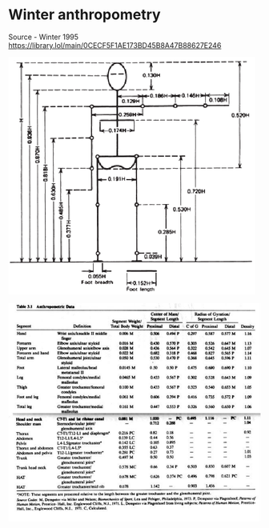 # Winter anthropometry
Source - Winter 1995
https://library.lol/main/0CECF5F1AE173BD45B8A47B88627E246

![alt text](Anthropometric-segment-length-of-human-body-as-a-function-of-body-height-Winter-2009-5144702.png)

![alt text](a13fe228065014805ff3186e0bb7fbb6-1589891169.jpg)